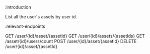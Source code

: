 :introduction

List all the user's assets by user id.

:relevant-endpoints

GET /user/{id}/asset/{assetId}
GET /user/{id}/assets/{assetIds}
GET /asset/{id}/users/count
POST /user/{id}/asset/{assetId}
DELETE /user/{id}/asset/{assetId}